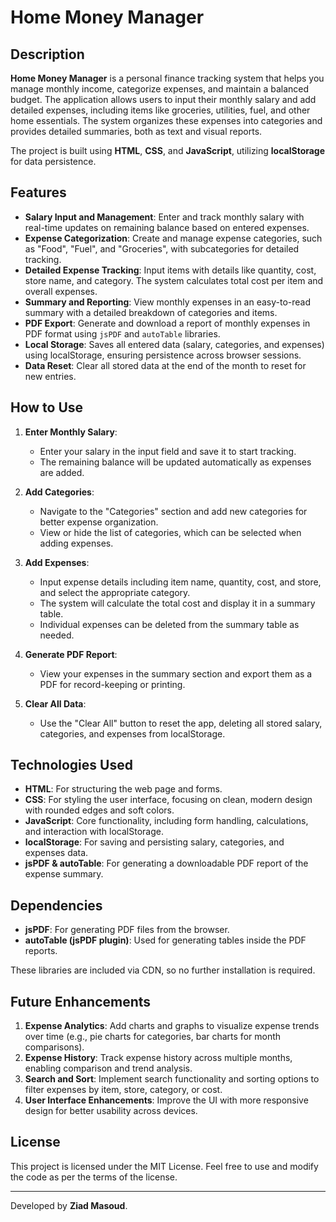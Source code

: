 # Home Money Manager

## Description

**Home Money Manager** is a personal finance tracking system that helps you manage monthly income, categorize expenses, and maintain a balanced budget. The application allows users to input their monthly salary and add detailed expenses, including items like groceries, utilities, fuel, and other home essentials. The system organizes these expenses into categories and provides detailed summaries, both as text and visual reports.

The project is built using **HTML**, **CSS**, and **JavaScript**, utilizing **localStorage** for data persistence.

## Features

- **Salary Input and Management**: Enter and track monthly salary with real-time updates on remaining balance based on entered expenses.
- **Expense Categorization**: Create and manage expense categories, such as "Food", "Fuel", and "Groceries", with subcategories for detailed tracking.
- **Detailed Expense Tracking**: Input items with details like quantity, cost, store name, and category. The system calculates total cost per item and overall expenses.
- **Summary and Reporting**: View monthly expenses in an easy-to-read summary with a detailed breakdown of categories and items.
- **PDF Export**: Generate and download a report of monthly expenses in PDF format using `jsPDF` and `autoTable` libraries.
- **Local Storage**: Saves all entered data (salary, categories, and expenses) using localStorage, ensuring persistence across browser sessions.
- **Data Reset**: Clear all stored data at the end of the month to reset for new entries.

## How to Use

1. **Enter Monthly Salary**:
   - Enter your salary in the input field and save it to start tracking.
   - The remaining balance will be updated automatically as expenses are added.

2. **Add Categories**:
   - Navigate to the "Categories" section and add new categories for better expense organization.
   - View or hide the list of categories, which can be selected when adding expenses.

3. **Add Expenses**:
   - Input expense details including item name, quantity, cost, and store, and select the appropriate category.
   - The system will calculate the total cost and display it in a summary table.
   - Individual expenses can be deleted from the summary table as needed.

4. **Generate PDF Report**:
   - View your expenses in the summary section and export them as a PDF for record-keeping or printing.

5. **Clear All Data**:
   - Use the "Clear All" button to reset the app, deleting all stored salary, categories, and expenses from localStorage.

## Technologies Used

- **HTML**: For structuring the web page and forms.
- **CSS**: For styling the user interface, focusing on clean, modern design with rounded edges and soft colors.
- **JavaScript**: Core functionality, including form handling, calculations, and interaction with localStorage.
- **localStorage**: For saving and persisting salary, categories, and expenses data.
- **jsPDF & autoTable**: For generating a downloadable PDF report of the expense summary.

## Dependencies

- **jsPDF**: For generating PDF files from the browser.
- **autoTable (jsPDF plugin)**: Used for generating tables inside the PDF reports.

These libraries are included via CDN, so no further installation is required.

## Future Enhancements

1. **Expense Analytics**: Add charts and graphs to visualize expense trends over time (e.g., pie charts for categories, bar charts for month comparisons).
2. **Expense History**: Track expense history across multiple months, enabling comparison and trend analysis.
3. **Search and Sort**: Implement search functionality and sorting options to filter expenses by item, store, category, or cost.
4. **User Interface Enhancements**: Improve the UI with more responsive design for better usability across devices.

## License

This project is licensed under the MIT License. Feel free to use and modify the code as per the terms of the license.

---

Developed by **Ziad Masoud**.
